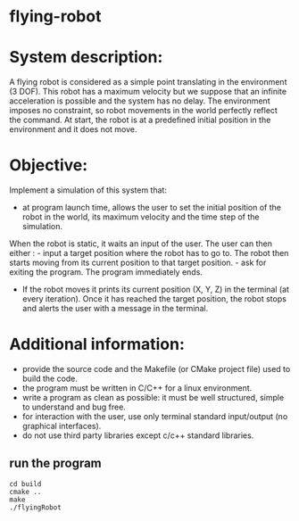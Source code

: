 # flying-robot

# System description: 

A flying robot is considered as a simple point translating in the environment (3 DOF). This robot has a maximum velocity but we suppose that an infinite acceleration is possible and the system has no delay. The environment imposes no constraint, so robot movements in the world perfectly reflect the command. At start, the robot is at a predefined initial position in the environment and it does not move.

# Objective: 

Implement a simulation of this system that:
- at program launch time, allows the user to set the initial position of the robot in the world, its maximum velocity and the time step of the simulation.

When the robot is static, it waits an input of the user. The user can then either :
	- input a target position where the robot has to go to. The robot then starts moving from its current position to that target position.
	- ask for exiting the program. The program immediately ends.

- If the robot moves it prints its current position (X, Y, Z) in the terminal (at every iteration). Once it has reached the target position, the robot stops and alerts the user with a message in the terminal.

# Additional information:
- provide the source code and the Makefile (or CMake project file) used to build the code. 
- the program must be written in C/C++ for a linux environment.
- write a program as clean as possible: it must be well structured, simple to understand and bug free.
- for interaction with the user, use only terminal standard input/output (no graphical interfaces).
- do not use third party libraries except c/c++ standard libraries.


## run the program
<!-- alt+9 = ` -->
```
cd build
cmake ..
make
./flyingRobot
```

